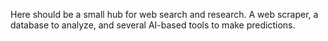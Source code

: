 Here should be a small hub for web search and research.
A web scraper, a database to analyze, and several AI-based tools to make predictions.
